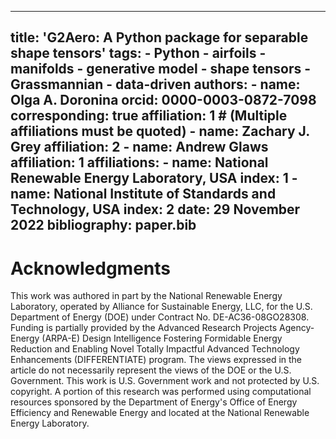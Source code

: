 
  

---

title: 'G2Aero: A Python package for separable shape tensors'
tags:
    - Python
    - airfoils
    - manifolds
    - generative model
    - shape tensors
    - Grassmannian
    - data-driven
authors:
    - name: Olga A. Doronina
      orcid: 0000-0003-0872-7098
      corresponding: true
      affiliation: 1 # (Multiple affiliations must be quoted)
    - name: Zachary J. Grey
      affiliation: 2
    - name: Andrew Glaws
      affiliation: 1
affiliations:
    - name: National Renewable Energy Laboratory, USA
      index: 1
    - name: National Institute of Standards and Technology, USA
      index: 2
date: 29 November 2022
bibliography: paper.bib
---
# Acknowledgments

This work was authored in part by the National Renewable Energy Laboratory, operated by Alliance for Sustainable Energy, LLC, for the U.S. Department of Energy (DOE) under Contract No. DE-AC36-08GO28308. Funding is partially provided by the Advanced Research Projects Agency-Energy (ARPA-E) Design Intelligence Fostering Formidable Energy Reduction and Enabling Novel Totally Impactful Advanced Technology Enhancements (DIFFERENTIATE) program. The views expressed in the article do not necessarily represent the views of the DOE or the U.S. Government. This work is U.S. Government work and not protected by U.S. copyright. A portion of this research was performed using computational resources sponsored by the Department of Energy's Office of Energy Efficiency and Renewable Energy and located at the National Renewable Energy Laboratory.
